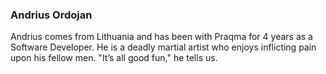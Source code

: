 ---
---
### Andrius Ordojan

Andrius comes from Lithuania and has been with Praqma for 4 years as a Software Developer. He is a deadly martial artist who enjoys inflicting pain upon his fellow men. "It’s all good fun," he tells us.